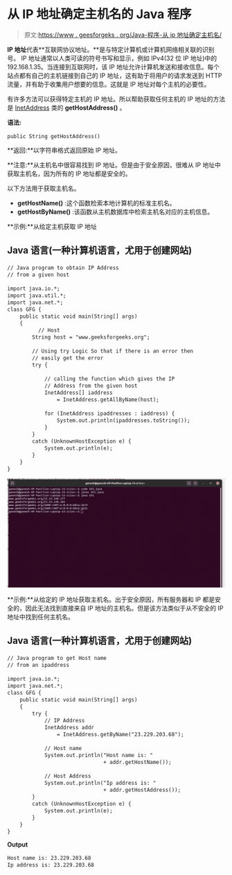 # 从 IP 地址确定主机名的 Java 程序

> 原文:[https://www . geesforgeks . org/Java-程序-从 ip 地址确定主机名/](https://www.geeksforgeeks.org/java-program-to-determine-hostname-from-ip-address/)

**IP 地址**代表**互联网协议地址。**是与特定计算机或计算机网络相关联的识别号。 IP 地址通常以人类可读的符号书写和显示，例如 IPv4(32 位 IP 地址)中的 192.168.1.35。当连接到互联网时，该 IP 地址允许计算机发送和接收信息。每个站点都有自己的主机链接到自己的 IP 地址，这有助于将用户的请求发送到 HTTP 流量，并有助于收集用户想要的信息。这就是 IP 地址对每个主机的必要性。

有许多方法可以获得特定主机的 IP 地址。所以帮助获取任何主机的 IP 地址的方法是 [InetAddress](https://www.google.com/url?client=internal-element-cse&cx=009682134359037907028:tj6eafkv_be&q=https://www.geeksforgeeks.org/networking-class-in-java/&sa=U&ved=2ahUKEwix_dnJ1ejsAhWkxDgGHT80A6QQFjAAegQIBBAC&usg=AOvVaw3CKUn-bgO4xg4C2HvpBObw) 类的 **getHostAddress()** 。

**语法:**

```
public String getHostAddress() 

```

**返回:**以字符串格式返回原始 IP 地址。

**注意:**从主机名中很容易找到 IP 地址。但是由于安全原因，很难从 IP 地址中获取主机名，因为所有的 IP 地址都是安全的。

以下方法用于获取主机名。

*   **getHostName()** :这个函数检索本地计算机的标准主机名。
*   **getHostByName()** :该函数从主机数据库中检索主机名对应的主机信息。

**示例:**从给定主机获取 IP 地址

## Java 语言(一种计算机语言，尤用于创建网站)

```
// Java program to obtain IP Address
// from a given host

import java.io.*;
import java.util.*;
import java.net.*;
class GFG {
    public static void main(String[] args)
    {
          // Host
        String host = "www.geeksforgeeks.org";

        // Using try Logic So that if there is an error then
        // easily get the error
        try {

            // calling the function which gives the IP
            // Address from the given host
            InetAddress[] iaddress
                = InetAddress.getAllByName(host);

            for (InetAddress ipaddresses : iaddress) {
                System.out.println(ipaddresses.toString());
            }
        }
        catch (UnknownHostException e) {
            System.out.println(e);
        }
    }
}
```

![HostName from IP Address](img/8cab74a474cf632ae2be509adaf4b9a1.png)

**示例:**从给定的 IP 地址获取主机名。出于安全原因，所有服务器和 IP 都是安全的，因此无法找到直接来自 IP 地址的主机名。但是该方法类似于从不安全的 IP 地址中找到任何主机名。

## Java 语言(一种计算机语言，尤用于创建网站)

```
// Java program to get Host name
// from an ipaddress

import java.io.*;
import java.net.*;
class GFG {
    public static void main(String[] args)
    {
        try {
            // IP Address
            InetAddress addr
                = InetAddress.getByName("23.229.203.68");

            // Host name
            System.out.println("Host name is: "
                               + addr.getHostName());

            // Host Address
            System.out.println("Ip address is: "
                               + addr.getHostAddress());
        }
        catch (UnknownHostException e) {
            System.out.println(e);
        }
    }
}
```

**Output**

```
Host name is: 23.229.203.68
Ip address is: 23.229.203.68

```